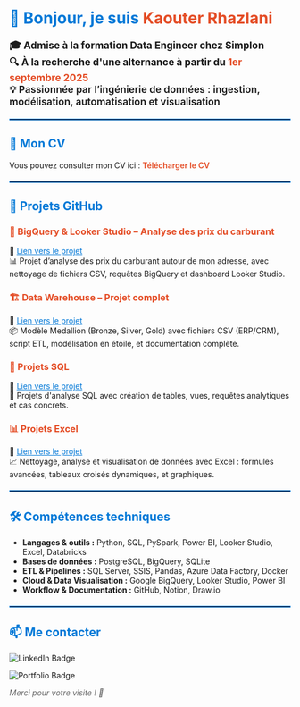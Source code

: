 <h1 style="color:#0078D7; font-weight: 700;">👋 Bonjour, je suis <span style="color:#E44D26;">Kaouter Rhazlani</span></h1>

<p style="font-size: 1.1rem; font-weight: 600;">
  🎓 <strong>Admise à la formation Data Engineer chez Simplon</strong><br>
  🔍 <strong>À la recherche d'une alternance à partir du <span style="color:#E44D26;">1er septembre 2025</span></strong><br>
  💡 Passionnée par l’ingénierie de données : ingestion, modélisation, automatisation et visualisation
</p>

<hr style="border:1px solid #0078D7; margin: 20px 0;">

<h2 style="color:#0078D7;">📄 Mon CV</h2>
<p>
  Vous pouvez consulter mon CV ici :  
  <a href="https://github.com/kaouterrhazlani/cv/blob/d51e6793b1eb5ac67f7b61e44bf8763a0fc2d978/CV_Kaouter_RHAZLANI.pdf" target="_blank" style="color:#E44D26; font-weight: 600; text-decoration: none;">Télécharger le CV</a>
</p>

<hr style="border:1px solid #0078D7; margin: 20px 0;">

<h2 style="color:#0078D7;">📌 Projets GitHub</h2>

<h3 style="color:#E44D26;">🔷 BigQuery & Looker Studio – Analyse des prix du carburant</h3>
<p>
  📍 <a href="https://github.com/kaouterrhazlani/Big-Query-Looker-studio-project---Prix-carburant-autour-de-mon-adresse." target="_blank" style="color:#0078D7;">Lien vers le projet</a><br>
  📊 Projet d’analyse des prix du carburant autour de mon adresse, avec nettoyage de fichiers CSV, requêtes BigQuery et dashboard Looker Studio.
</p>

<h3 style="color:#E44D26;">🏗️ Data Warehouse – Projet complet</h3>
<p>
  📍 <a href="https://github.com/kaouterrhazlani/DataWarehouseProject" target="_blank" style="color:#0078D7;">Lien vers le projet</a><br>
  📦 Modèle Medallion (Bronze, Silver, Gold) avec fichiers CSV (ERP/CRM), script ETL, modélisation en étoile, et documentation complète.
</p>

<h3 style="color:#E44D26;">📐 Projets SQL</h3>
<p>
  📍 <a href="https://github.com/kaouterrhazlani/SQLProjects" target="_blank" style="color:#0078D7;">Lien vers le projet</a><br>
  🧮 Projets d'analyse SQL avec création de tables, vues, requêtes analytiques et cas concrets.
</p>

<h3 style="color:#E44D26;">📊 Projets Excel</h3>
<p>
  📍 <a href="https://github.com/kaouterrhazlani/ExcelProjects" target="_blank" style="color:#0078D7;">Lien vers le projet</a><br>
  📈 Nettoyage, analyse et visualisation de données avec Excel : formules avancées, tableaux croisés dynamiques, et graphiques.
</p>

<hr style="border:1px solid #0078D7; margin: 20px 0;">

<h2 style="color:#0078D7;">🛠️ Compétences techniques</h2>
<ul>
  <li><strong>Langages & outils :</strong> Python, SQL, PySpark, Power BI, Looker Studio, Excel, Databricks</li>
  <li><strong>Bases de données :</strong> PostgreSQL, BigQuery, SQLite</li>
  <li><strong>ETL & Pipelines :</strong> SQL Server, SSIS, Pandas, Azure Data Factory, Docker</li>
  <li><strong>Cloud & Data Visualisation :</strong> Google BigQuery, Looker Studio, Power BI</li>
  <li><strong>Workflow & Documentation :</strong> GitHub, Notion, Draw.io</li>
</ul>

<hr style="border:1px solid #0078D7; margin: 20px 0;">

<h2 style="color:#0078D7;">📫 Me contacter</h2>
<p>
  <a href="https://www.linkedin.com/in/kaouter-rhazlani/" target="_blank" style="text-decoration:none;">
    <img src="https://img.shields.io/badge/LinkedIn-Kaouter%20Rhazlani-0A66C2?style=for-the-badge&logo=linkedin&logoColor=white" alt="LinkedIn Badge" />
  </a>
</p>
<p>
  <a href="https://www.datascienceportfol.io/Kaouter1rhazlani" target="_blank" style="text-decoration:none;">
    <img src="https://img.shields.io/badge/Portfolio-en%20ligne-blue?style=for-the-badge&logo=internet-explorer" alt="Portfolio Badge" />
  </a>
</p>


<p style="font-style: italic; color:#666;">Merci pour votre visite ! 🌟</p>
